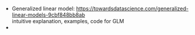 - Generalized linear model: https://towardsdatascience.com/generalized-linear-models-9cbf848bb8ab  
intuitive explanation, examples, code for GLM
- 
